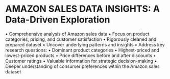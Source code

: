 # AMAZON SALES DATA INSIGHTS: A Data-Driven Exploration
  • Comprehensive analysis of Amazon sales data
  • Focus on product categories, pricing, and customer satisfaction
  • Rigorously cleaned and prepared dataset
  • Uncover underlying patterns and insights
  • Address key research questions:
    • Dominant product categories
    • Highest-priced and lowest-priced products
    • Price differences before and after discounts
    • Customer ratings
    • Valuable information for strategic decision-making
    • Deeper understanding of consumer preferences within the Amazon sales dataset
